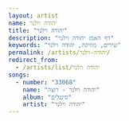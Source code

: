 ```yaml
---
layout: artist
name: יהודה וילנר
title: "יהודה וילנר"
description: "דף האמן יהודה וילנר"
keywords: "שירים, מוזיקה, יהודה וילנר"
permalink: /artists/יהודה-וילנר/
redirect_from:
  - /artists/list/יהודה וילנר
songs:
  - number: "33068"
    name: "יהודה וילנר - רוצה"
    album: "סינגלים"
    artist: "יהודה וילנר"
---
```


